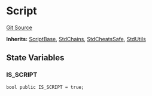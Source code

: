 # Script
[Git Source](https://github.com/metacontract/mc/blob/8438d83ed04f942f1b69f22b0cb556723d88a8f9/resources/devkit/api-reference/Flattened.sol)

**Inherits:**
[ScriptBase](/resources/devkit/api-reference/Flattened.sol/abstract.ScriptBase), [StdChains](/resources/devkit/api-reference/Flattened.sol/abstract.StdChains), [StdCheatsSafe](/resources/devkit/api-reference/Flattened.sol/abstract.StdCheatsSafe), [StdUtils](/resources/devkit/api-reference/Flattened.sol/abstract.StdUtils)


## State Variables
### IS_SCRIPT

```solidity
bool public IS_SCRIPT = true;
```



